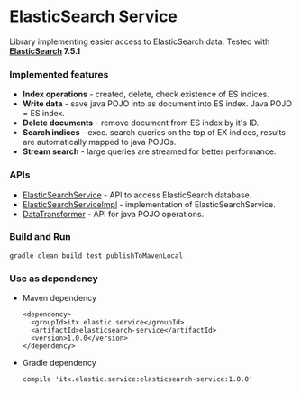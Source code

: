 # ElasticSearch Service
Library implementing easier access to ElasticSearch data.
Tested with __[ElasticSearch](https://www.elastic.co/downloads/past-releases/elasticsearch-7-5-1) 7.5.1__

### Implemented features
* __Index operations__ - created, delete, check existence of ES indices.
* __Write data__ - save java POJO into as document into ES index. Java POJO = ES index.
* __Delete documents__ - remove document from ES index by it's ID.
* __Search indices__ - exec. search queries on the top of EX indices, results are automatically mapped to java POJOs.
* __Stream search__ - large queries are streamed for better performance.

### APIs
* [ElasticSearchService](src/main/java/itx/elastic/service/ElasticSearchService.java) - API to access ElasticSearch database.
* [ElasticSearchServiceImpl](src/main/java/itx/elastic/service/ElasticSearchServiceImpl.java) - implementation of ElasticSearchService.
* [DataTransformer](src/main/java/itx/elastic/service/DataTransformer.java) - API for java POJO operations.

### Build and Run
```
gradle clean build test publishToMavenLocal
```

### Use as dependency
* Maven dependency
  ```
  <dependency>
    <groupId>itx.elastic.service</groupId>
    <artifactId>elasticsearch-service</artifactId>
    <version>1.0.0</version>
  </dependency>
  ```
* Gradle dependency
  ```
  compile 'itx.elastic.service:elasticsearch-service:1.0.0'
  ```
  